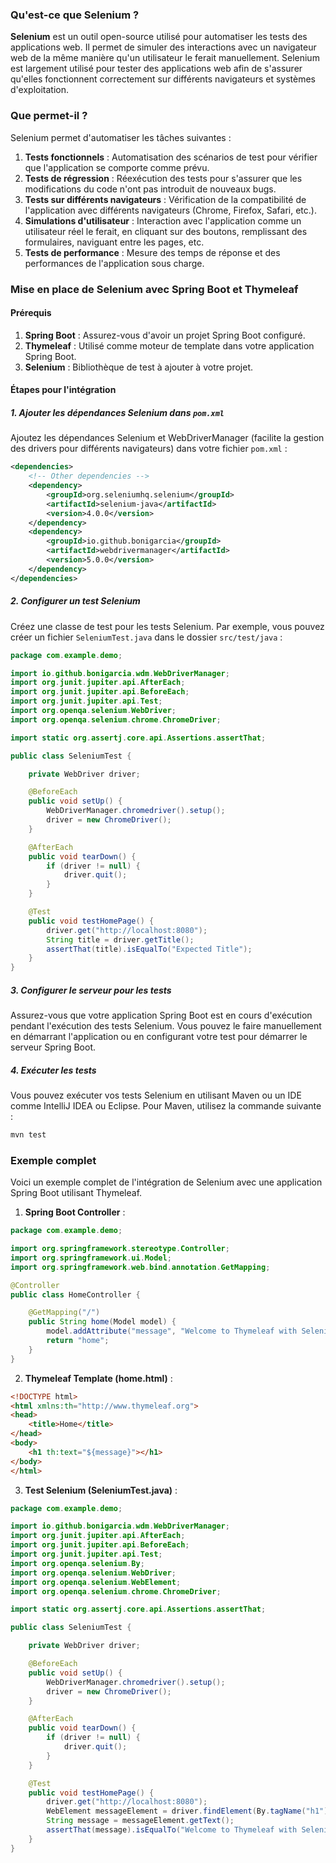 ### Qu'est-ce que Selenium ?

**Selenium** est un outil open-source utilisé pour automatiser les tests des applications web. Il permet de simuler des interactions avec un navigateur web de la même manière qu'un utilisateur le ferait manuellement. Selenium est largement utilisé pour tester des applications web afin de s'assurer qu'elles fonctionnent correctement sur différents navigateurs et systèmes d'exploitation.

### Que permet-il ?

Selenium permet d'automatiser les tâches suivantes :

1. **Tests fonctionnels** : Automatisation des scénarios de test pour vérifier que l'application se comporte comme prévu.
2. **Tests de régression** : Réexécution des tests pour s'assurer que les modifications du code n'ont pas introduit de nouveaux bugs.
3. **Tests sur différents navigateurs** : Vérification de la compatibilité de l'application avec différents navigateurs (Chrome, Firefox, Safari, etc.).
4. **Simulations d'utilisateur** : Interaction avec l'application comme un utilisateur réel le ferait, en cliquant sur des boutons, remplissant des formulaires, naviguant entre les pages, etc.
5. **Tests de performance** : Mesure des temps de réponse et des performances de l'application sous charge.

### Mise en place de Selenium avec Spring Boot et Thymeleaf

#### Prérequis

1. **Spring Boot** : Assurez-vous d'avoir un projet Spring Boot configuré.
2. **Thymeleaf** : Utilisé comme moteur de template dans votre application Spring Boot.
3. **Selenium** : Bibliothèque de test à ajouter à votre projet.

#### Étapes pour l'intégration

##### 1. Ajouter les dépendances Selenium dans `pom.xml`

Ajoutez les dépendances Selenium et WebDriverManager (facilite la gestion des drivers pour différents navigateurs) dans votre fichier `pom.xml` :

```xml
<dependencies>
    <!-- Other dependencies -->
    <dependency>
        <groupId>org.seleniumhq.selenium</groupId>
        <artifactId>selenium-java</artifactId>
        <version>4.0.0</version>
    </dependency>
    <dependency>
        <groupId>io.github.bonigarcia</groupId>
        <artifactId>webdrivermanager</artifactId>
        <version>5.0.0</version>
    </dependency>
</dependencies>
```

##### 2. Configurer un test Selenium

Créez une classe de test pour les tests Selenium. Par exemple, vous pouvez créer un fichier `SeleniumTest.java` dans le dossier `src/test/java` :

```java
package com.example.demo;

import io.github.bonigarcia.wdm.WebDriverManager;
import org.junit.jupiter.api.AfterEach;
import org.junit.jupiter.api.BeforeEach;
import org.junit.jupiter.api.Test;
import org.openqa.selenium.WebDriver;
import org.openqa.selenium.chrome.ChromeDriver;

import static org.assertj.core.api.Assertions.assertThat;

public class SeleniumTest {

    private WebDriver driver;

    @BeforeEach
    public void setUp() {
        WebDriverManager.chromedriver().setup();
        driver = new ChromeDriver();
    }

    @AfterEach
    public void tearDown() {
        if (driver != null) {
            driver.quit();
        }
    }

    @Test
    public void testHomePage() {
        driver.get("http://localhost:8080");
        String title = driver.getTitle();
        assertThat(title).isEqualTo("Expected Title");
    }
}
```

##### 3. Configurer le serveur pour les tests

Assurez-vous que votre application Spring Boot est en cours d'exécution pendant l'exécution des tests Selenium. Vous pouvez le faire manuellement en démarrant l'application ou en configurant votre test pour démarrer le serveur Spring Boot.

##### 4. Exécuter les tests

Vous pouvez exécuter vos tests Selenium en utilisant Maven ou un IDE comme IntelliJ IDEA ou Eclipse. Pour Maven, utilisez la commande suivante :

```sh
mvn test
```

### Exemple complet

Voici un exemple complet de l'intégration de Selenium avec une application Spring Boot utilisant Thymeleaf.

1. **Spring Boot Controller** :

```java
package com.example.demo;

import org.springframework.stereotype.Controller;
import org.springframework.ui.Model;
import org.springframework.web.bind.annotation.GetMapping;

@Controller
public class HomeController {

    @GetMapping("/")
    public String home(Model model) {
        model.addAttribute("message", "Welcome to Thymeleaf with Selenium!");
        return "home";
    }
}
```

2. **Thymeleaf Template (home.html)** :

```html
<!DOCTYPE html>
<html xmlns:th="http://www.thymeleaf.org">
<head>
    <title>Home</title>
</head>
<body>
    <h1 th:text="${message}"></h1>
</body>
</html>
```

3. **Test Selenium (SeleniumTest.java)** :

```java
package com.example.demo;

import io.github.bonigarcia.wdm.WebDriverManager;
import org.junit.jupiter.api.AfterEach;
import org.junit.jupiter.api.BeforeEach;
import org.junit.jupiter.api.Test;
import org.openqa.selenium.By;
import org.openqa.selenium.WebDriver;
import org.openqa.selenium.WebElement;
import org.openqa.selenium.chrome.ChromeDriver;

import static org.assertj.core.api.Assertions.assertThat;

public class SeleniumTest {

    private WebDriver driver;

    @BeforeEach
    public void setUp() {
        WebDriverManager.chromedriver().setup();
        driver = new ChromeDriver();
    }

    @AfterEach
    public void tearDown() {
        if (driver != null) {
            driver.quit();
        }
    }

    @Test
    public void testHomePage() {
        driver.get("http://localhost:8080");
        WebElement messageElement = driver.findElement(By.tagName("h1"));
        String message = messageElement.getText();
        assertThat(message).isEqualTo("Welcome to Thymeleaf with Selenium!");
    }
}
```
